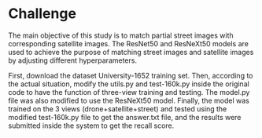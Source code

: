 # Challenge
The main objective of this study is to match partial street images with corresponding satellite images. The ResNet50 and ResNeXt50 models are used to achieve the purpose of matching street images and satellite images by adjusting different hyperparameters.

First, download the dataset University-1652 training set. Then, according to the actual situation, modify the utils.py and test-160k.py inside the original code to have the function of three-view training and testing. The model.py file was also modified to use the ResNeXt50 model. Finally, the model was trained on the 3 views (drone+satellite+street) and tested using the modified test-160k.py file to get the answer.txt file, and the results were submitted inside the system to get the recall score.
